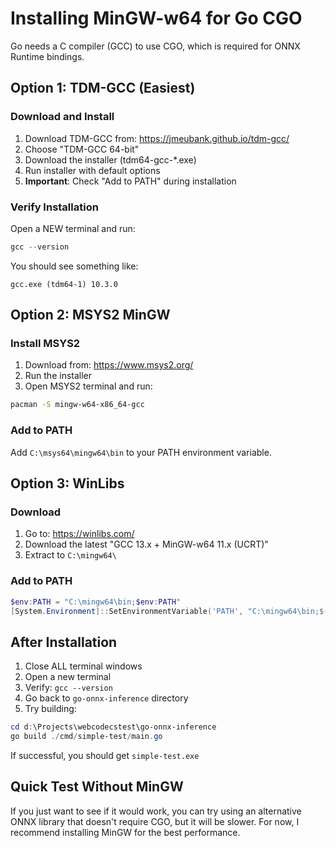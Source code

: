 # Installing MinGW-w64 for Go CGO

Go needs a C compiler (GCC) to use CGO, which is required for ONNX Runtime bindings.

## Option 1: TDM-GCC (Easiest)

### Download and Install
1. Download TDM-GCC from: https://jmeubank.github.io/tdm-gcc/
2. Choose "TDM-GCC 64-bit" 
3. Download the installer (tdm64-gcc-*.exe)
4. Run installer with default options
5. **Important**: Check "Add to PATH" during installation

### Verify Installation
Open a NEW terminal and run:
```powershell
gcc --version
```

You should see something like:
```
gcc.exe (tdm64-1) 10.3.0
```

## Option 2: MSYS2 MinGW

### Install MSYS2
1. Download from: https://www.msys2.org/
2. Run the installer
3. Open MSYS2 terminal and run:
```bash
pacman -S mingw-w64-x86_64-gcc
```

### Add to PATH
Add `C:\msys64\mingw64\bin` to your PATH environment variable.

## Option 3: WinLibs

### Download
1. Go to: https://winlibs.com/
2. Download the latest "GCC 13.x + MinGW-w64 11.x (UCRT)" 
3. Extract to `C:\mingw64\`

### Add to PATH
```powershell
$env:PATH = "C:\mingw64\bin;$env:PATH"
[System.Environment]::SetEnvironmentVariable('PATH', "C:\mingw64\bin;$([System.Environment]::GetEnvironmentVariable('PATH', 'User'))", 'User')
```

## After Installation

1. Close ALL terminal windows
2. Open a new terminal
3. Verify: `gcc --version`
4. Go back to `go-onnx-inference` directory
5. Try building:

```powershell
cd d:\Projects\webcodecstest\go-onnx-inference
go build ./cmd/simple-test/main.go
```

If successful, you should get `simple-test.exe`

## Quick Test Without MinGW

If you just want to see if it would work, you can try using an alternative ONNX library that doesn't require CGO, but it will be slower. For now, I recommend installing MinGW for the best performance.
